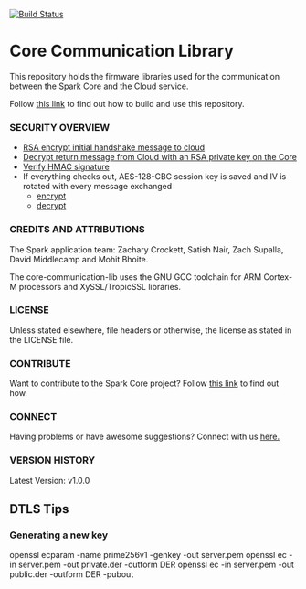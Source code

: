 [![Build Status](https://travis-ci.org/spark/core-communication-lib.svg)](https://travis-ci.org/spark/core-communication-lib)

# Core Communication Library

This repository holds the firmware libraries used for the communication between the Spark Core and the Cloud service.

Follow [this link](https://github.com/spark/core-firmware/blob/master/README.md) to find out how to build and use this repository.

### SECURITY OVERVIEW

* [RSA encrypt initial handshake message to cloud](src/spark_protocol.cpp#L107)
* [Decrypt return message from Cloud with an RSA private key on the Core](src/handshake.cpp#L53)
* [Verify HMAC signature](src/spark_protocol.cpp#L1626-L1630)
* If everything checks out, AES-128-CBC session key is saved and IV is rotated with every message exchanged
  * [encrypt](src/spark_protocol.cpp#L1575-L1580)
  * [decrypt](src/spark_protocol.cpp#L291-L297)

### CREDITS AND ATTRIBUTIONS

The Spark application team: Zachary Crockett, Satish Nair, Zach Supalla, David Middlecamp and Mohit Bhoite.

The core-communication-lib uses the GNU GCC toolchain for ARM Cortex-M processors and XySSL/TropicSSL libraries.

### LICENSE
Unless stated elsewhere, file headers or otherwise, the license as stated in the LICENSE file.

### CONTRIBUTE

Want to contribute to the Spark Core project? Follow [this link]() to find out how.

### CONNECT

Having problems or have awesome suggestions? Connect with us [here.](https://community.sparkdevices.com/)

### VERSION HISTORY

Latest Version: v1.0.0




## DTLS Tips

### Generating a new key

openssl ecparam -name prime256v1 -genkey -out server.pem
openssl ec -in server.pem -out private.der -outform DER
openssl ec -in server.pem -out public.der -outform DER -pubout

